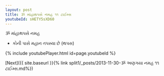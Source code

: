 ```yaml
---
layout: post
title: ૐ માંહાથપસે નમહ ૧૧ ટાઈમ્સ
youtubeId: sHETY5sXD60
---
```

 
 
 ૐ માંહાથપસે નમહ  
 
 -  કોની પાસે મહાન તપસ્યા છે (થપસ) 
 
  
 
  
 
 
 
 
 
 


{% include youtubePlayer.html id=page.youtubeId %}
 
[Next]({{ site.baseurl }}{% link  split1/_posts/2013-11-30-ૐ અણગયા નમહ ૧૧ ટાઈમ્સ.md%})
 

